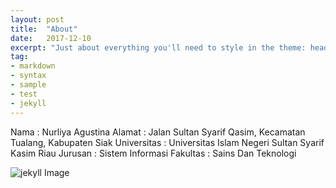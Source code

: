 ```yaml
---
layout: post
title:  "About"
date:   2017-12-10
excerpt: "Just about everything you'll need to style in the theme: headings, paragraphs, blockquotes, tables, code blocks, and more."
tag:
- markdown
- syntax
- sample
- test
- jekyll
---
```


Nama        : Nurliya Agustina
Alamat      : Jalan Sultan Syarif Qasim, Kecamatan Tualang, Kabupaten Siak
Universitas : Universitas Islam Negeri Sultan Syarif Kasim Riau
Jurusan     : Sistem Informasi
Fakultas    : Sains Dan Teknologi



![jekyll Image](https://uin-suska.ac.id/)
